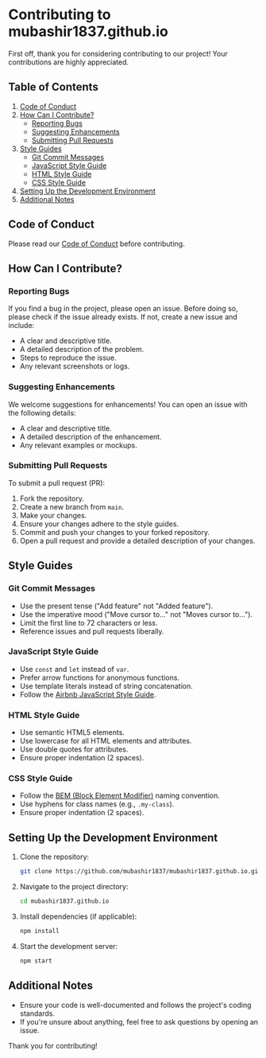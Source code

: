 # Contributing to mubashir1837.github.io

First off, thank you for considering contributing to our project! Your contributions are highly appreciated.

## Table of Contents

1. [Code of Conduct](./CODE_OF_CONDUCT.md)  
2. [How Can I Contribute?](#how-can-i-contribute)  
    - [Reporting Bugs](#reporting-bugs)  
    - [Suggesting Enhancements](#suggesting-enhancements)  
    - [Submitting Pull Requests](#submitting-pull-requests)  
3. [Style Guides](#style-guides)  
    - [Git Commit Messages](#git-commit-messages)  
    - [JavaScript Style Guide](#javascript-style-guide)  
    - [HTML Style Guide](#html-style-guide)  
    - [CSS Style Guide](#css-style-guide)  
4. [Setting Up the Development Environment](#setting-up-the-development-environment)  
5. [Additional Notes](#additional-notes)  

## Code of Conduct

Please read our [Code of Conduct](CODE_OF_CONDUCT.md) before contributing.

## How Can I Contribute?

### Reporting Bugs

If you find a bug in the project, please open an issue. Before doing so, please check if the issue already exists. If not, create a new issue and include:

- A clear and descriptive title.  
- A detailed description of the problem.  
- Steps to reproduce the issue.  
- Any relevant screenshots or logs.  

### Suggesting Enhancements

We welcome suggestions for enhancements! You can open an issue with the following details:

- A clear and descriptive title.  
- A detailed description of the enhancement.  
- Any relevant examples or mockups.  

### Submitting Pull Requests

To submit a pull request (PR):

1. Fork the repository.  
2. Create a new branch from `main`.  
3. Make your changes.  
4. Ensure your changes adhere to the style guides.  
5. Commit and push your changes to your forked repository.  
6. Open a pull request and provide a detailed description of your changes.  

## Style Guides

### Git Commit Messages

- Use the present tense ("Add feature" not "Added feature").  
- Use the imperative mood ("Move cursor to..." not "Moves cursor to...").  
- Limit the first line to 72 characters or less.  
- Reference issues and pull requests liberally.  

### JavaScript Style Guide

- Use `const` and `let` instead of `var`.  
- Prefer arrow functions for anonymous functions.  
- Use template literals instead of string concatenation.  
- Follow the [Airbnb JavaScript Style Guide](https://github.com/airbnb/javascript).  

### HTML Style Guide

- Use semantic HTML5 elements.  
- Use lowercase for all HTML elements and attributes.  
- Use double quotes for attributes.  
- Ensure proper indentation (2 spaces).  

### CSS Style Guide

- Follow the [BEM (Block Element Modifier)](http://getbem.com/introduction/) naming convention.  
- Use hyphens for class names (e.g., `.my-class`).  
- Ensure proper indentation (2 spaces).  

## Setting Up the Development Environment

1. Clone the repository:  
    ```sh
    git clone https://github.com/mubashir1837/mubashir1837.github.io.git
    ```  
2. Navigate to the project directory:  
    ```sh
    cd mubashir1837.github.io
    ```  
3. Install dependencies (if applicable):  
    ```sh
    npm install
    ```  
4. Start the development server:  
    ```sh
    npm start
    ```  

## Additional Notes

- Ensure your code is well-documented and follows the project's coding standards.  
- If you're unsure about anything, feel free to ask questions by opening an issue.  

Thank you for contributing!  
